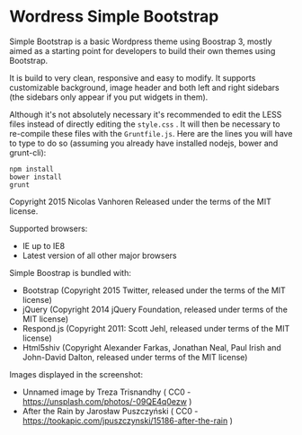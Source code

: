 # Wordress Simple Bootstrap

Simple Bootstrap is a basic Wordpress theme using Boostrap 3, mostly aimed as a starting point for developers to build their own themes using Bootstrap.

It is build to very clean, responsive and easy to modify. It supports customizable background, image header and both left and right sidebars (the sidebars only appear if you put widgets in them).

Although it's not absolutely necessary it's recommended to edit the LESS files instead of directly editing the `style.css` . It will then be necessary to re-compile these files with the `Gruntfile.js`. Here are the lines you will have to type to do so (assuming you already have installed nodejs, bower and grunt-cli):

```
npm install
bower install
grunt
```

Copyright 2015 Nicolas Vanhoren
Released under the terms of the MIT license.

Supported browsers:

- IE up to IE8
- Latest version of all other major browsers

Simple Boostrap is bundled with:

- Bootstrap (Copyright 2015 Twitter, released under the terms of the MIT license)
- jQuery (Copyright 2014 jQuery Foundation, released under terms of the MIT license)
- Respond.js (Copyright 2011: Scott Jehl, released under terms of the MIT license)
- Html5shiv (Copyright Alexander Farkas, Jonathan Neal, Paul Irish and John-David Dalton, released under terms of the MIT license)

Images displayed in the screenshot:

- Unnamed image by Treza Trisnandhy ( CC0 - https://unsplash.com/photos/-09QE4q0ezw )
- After the Rain by Jarosław Puszczyński ( CC0 - https://tookapic.com/jpuszczynski/15186-after-the-rain )
